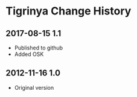 # Tigrinya Change History

## 2017-08-15 1.1
* Published to github
* Added OSK

## 2012-11-16 1.0
* Original version

